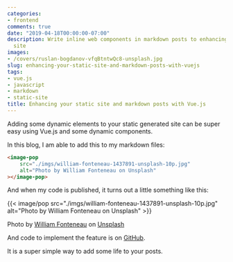 ```yaml
---
categories:
- frontend
comments: true
date: "2019-04-18T00:00:00-07:00"
description: Write inline web components in markdown posts to enhancing your static
  site
images: 
- /covers/ruslan-bogdanov-vfqBtntwQc8-unsplash.jpg
slug: enhancing-your-static-site-and-markdown-posts-with-vuejs
tags:
- vue.js
- javascript
- markdown
- static-site
title: Enhancing your static site and markdown posts with Vue.js
---
```


Adding some dynamic elements to your static generated site can be super easy using Vue.js and some dynamic components.

In this blog, I am able to add this to my markdown files:

```html
<image-pop
    src="./imgs/william-fonteneau-1437891-unsplash-10p.jpg"
    alt="Photo by William Fonteneau on Unsplash"
></image-pop>
```

And when my code is published, it turns out a little something like this:

{{< image/pop src="./imgs/william-fonteneau-1437891-unsplash-10p.jpg" alt="Photo by William Fonteneau on Unsplash" >}}

Photo by [William Fonteneau](https://unsplash.com/photos/lVpEY1BOTuM?utm_source=unsplash&utm_medium=referral&utm_content=creditCopyText) on [Unsplash](https://unsplash.com/?utm_source=unsplash&utm_medium=referral&utm_content=creditCopyText) 

And code to implement the feature is on [GitHub](https://gist.github.com/jasonraimondi/e03b0c4506901b8c9f2f62eee6fe313b).

It is a super simple way to add some life to your posts.
